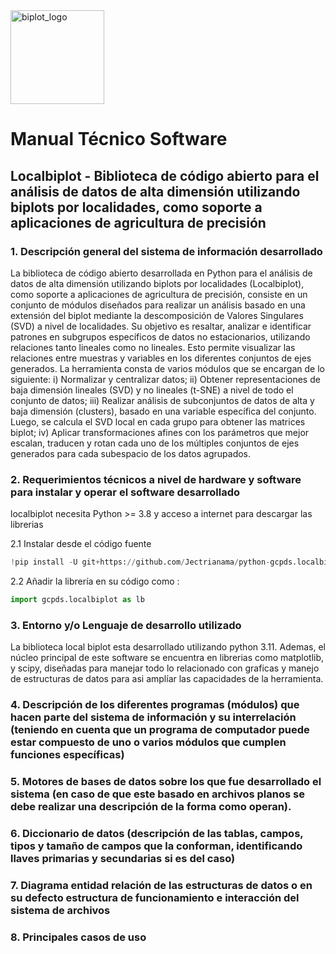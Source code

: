 <img src="_images/localbip_logo.png" alt="biplot_logo" style="width: 150px;"/> 

# Manual Técnico Software


## Localbiplot - Biblioteca de código abierto para el análisis de datos de alta dimensión utilizando biplots por localidades, como soporte a aplicaciones de agricultura de precisión



### 1. Descripción general del sistema de información desarrollado

La biblioteca de código abierto desarrollada en Python para el análisis de datos de alta dimensión utilizando biplots por localidades (Localbiplot), como soporte a aplicaciones de agricultura de precisión, consiste en un conjunto de módulos diseñados para realizar un análisis basado en una extensión del biplot mediante la descomposición de Valores Singulares (SVD) a nivel de localidades. Su objetivo es resaltar, analizar e identificar patrones en subgrupos específicos de datos no estacionarios, utilizando relaciones tanto lineales como no lineales. Esto permite visualizar las relaciones entre muestras y variables en los diferentes conjuntos de ejes generados. La herramienta consta de varios módulos que se encargan de lo siguiente: i) Normalizar y centralizar datos; ii) Obtener representaciones de baja dimensión lineales (SVD) y no lineales (t-SNE) a nivel de todo el conjunto de datos; iii) Realizar análisis de subconjuntos de datos de alta y baja dimensión (clusters), basado en una variable específica del conjunto. Luego, se calcula el SVD local en cada grupo para obtener las matrices biplot; iv) Aplicar transformaciones afines con los parámetros que mejor escalan, traducen y rotan cada uno de los múltiples conjuntos de ejes generados para cada subespacio de los datos agrupados.



### 2. Requerimientos técnicos a nivel de hardware y software para instalar y operar el software desarrollado



localbiplot necesita Python >= 3.8  y acceso a internet para descargar las librerias

2.1 Instalar desde el código fuente


```python
!pip install -U git+https://github.com/Jectrianama/python-gcpds.localbiplot.git --quiet

```

2.2 Añadir la librería  en su código como :


```python
import gcpds.localbiplot as lb
```

### 3. Entorno y/o Lenguaje de desarrollo utilizado

La biblioteca local biplot esta desarrollado utilizando python 3.11. Ademas, el núcleo principal de este software se encuentra en librerias como matplotlib, y scipy, diseñadas  para manejar todo lo relacionado con graficas y manejo de estructuras de datos para asi amplíar las capacidades de la herramienta.




### 4. Descripción de los diferentes programas (módulos) que hacen parte del sistema de información y su interrelación (teniendo en cuenta que un programa de computador puede estar compuesto de uno o varios módulos que cumplen funciones específicas)





### 5. Motores de bases de datos sobre los que fue desarrollado el sistema (en caso de que este basado en archivos planos se debe realizar una descripción de la forma como operan).

### 6. Diccionario de datos (descripción de las tablas, campos, tipos y tamaño de campos que la conforman, identificando llaves primarias y secundarias si es del caso)

### 7. Diagrama entidad relación de las estructuras de datos o en su defecto estructura de funcionamiento e interacción del sistema de archivos

### 8. Principales casos de uso
